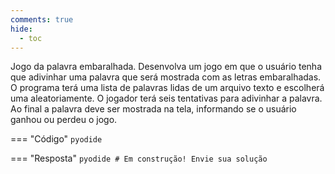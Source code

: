 ```yaml
---
comments: true
hide:
  - toc
---
```


Jogo da palavra embaralhada. Desenvolva um jogo em que o usuário tenha que adivinhar uma palavra que será mostrada com as letras embaralhadas. O programa terá uma lista de palavras lidas de um arquivo texto e escolherá uma aleatoriamente. O jogador terá seis tentativas para adivinhar a palavra. Ao final a palavra deve ser mostrada na tela, informando se o usuário ganhou ou perdeu o jogo.

=== "Código"
	```pyodide
	```

=== "Resposta"
	```pyodide
	# Em construção! Envie sua solução
	```
